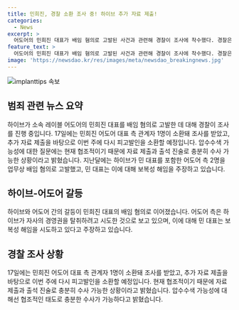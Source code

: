 ```yaml
---
title: 민희진, 경찰 소환 조사 중! 하이브 추가 자료 제출!
categories:
  - News
excerpt: >
  어도어의 민희진 대표가 배임 혐의로 고발된 사건과 관련해 경찰이 조사에 착수했다. 경찰은 이에 따라 민희진 대표 측 관계자 1명을 소환 조사 중이며, 추가 자료를 분석한 후 다른 피고발인들을 소환할 예정이라고 밝혔다. 하이브는 이들을 업무상 배임 혐의로 고발한 바 있다. 민 대표는 자신의 해임을 보복적으로 시도한 것으로 주장하며, 관련된 쟁점들이 계속해서 논란의 중심에 놓여 있어, 사건의 흐름이 더욱 주목받을 전망이다.
feature_text: >
  어도어의 민희진 대표가 배임 혐의로 고발된 사건과 관련해 경찰이 조사에 착수했다. 경찰은 이에 따라 민희진 대표 측 관계자 1명을 소환 조사 중이며, 추가 자료를 분석한 후 다른 피고발인들을 소환할 예정이라고 밝혔다. 하이브는 이들을 업무상 배임 혐의로 고발한 바 있다. 민 대표는 자신의 해임을 보복적으로 시도한 것으로 주장하며, 관련된 쟁점들이 계속해서 논란의 중심에 놓여 있어, 사건의 흐름이 더욱 주목받을 전망이다.
image: 'https://newsdao.kr/res/images/meta/newsdao_breakingnews.jpg'
---
```


<p><img src="https://newsdao.kr/res/images/meta/newsdao_breakingnews.jpg" alt="implanttips 속보" /></p>

<h2 data-ke-size="size26">범죄 관련 뉴스 요약</h2>

<p data-ke-size="size16">하이브가 소속 레이블 어도어의 민희진 대표를 배임 혐의로 고발한 데 대해 경찰이 조사를 진행 중입니다. 17일에는 민희진 어도어 대표 측 관계자 1명이 소환돼 조사를 받았고, 추가 자료 제출을 바탕으로 이번 주에 다시 피고발인을 소환할 예정입니다. 압수수색 가능성에 대한 질문에는 현재 협조적이기 때문에 자료 제출과 출석 진술로 충분히 수사 가능한 상황이라고 밝혔습니다. 지난달에는 하이브가 민 대표를 포함한 어도어 측 2명을 업무상 배임 혐의로 고발했고, 민 대표는 이에 대해 보복성 해임을 주장하고 있습니다.</p>

<h2 data-ke-size="size26">하이브-어도어 갈등</h2>

<p data-ke-size="size16">하이브와 어도어 간의 갈등이 민희진 대표의 배임 혐의로 이어졌습니다. 어도어 측은 하이브가 자사의 경영권을 탈취하려고 시도한 것으로 보고 있으며, 이에 대해 민 대표는 보복성 해임을 시도하고 있다고 주장하고 있습니다.</p>

<h2 data-ke-size="size26">경찰 조사 상황</h2>

<p data-ke-size="size16">17일에는 민희진 어도어 대표 측 관계자 1명이 소환돼 조사를 받았고, 추가 자료 제출을 바탕으로 이번 주에 다시 피고발인을 소환할 예정입니다. 현재 협조적이기 때문에 자료 제출과 출석 진술로 충분히 수사 가능한 상황이라고 밝혔습니다. 압수수색 가능성에 대해선 협조적인 태도로 충분한 수사가 가능하다고 밝혔습니다.</p>

